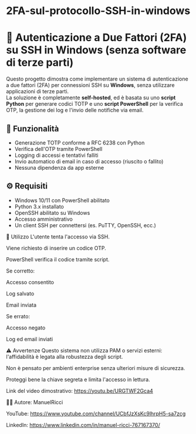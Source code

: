 # 2FA-sul-protocollo-SSH-in-windows
# 🔐 Autenticazione a Due Fattori (2FA) su SSH in Windows (senza software di terze parti)

Questo progetto dimostra come implementare un sistema di autenticazione a due fattori (2FA) per connessioni SSH su **Windows**, senza utilizzare applicazioni di terze parti.  
La soluzione è completamente **self-hosted**, ed è basata su uno **script Python** per generare codici TOTP e uno **script PowerShell** per la verifica OTP, la gestione dei log e l'invio delle notifiche via email.

## 📌 Funzionalità

- Generazione TOTP conforme a RFC 6238 con Python
- Verifica dell'OTP tramite PowerShell
- Logging di accessi e tentativi falliti
- Invio automatico di email in caso di accesso (riuscito o fallito)
- Nessuna dipendenza da app esterne


## ⚙️ Requisiti

- Windows 10/11 con PowerShell abilitato
- Python 3.x installato
- OpenSSH abilitato su Windows
- Accesso amministrativo
- Un client SSH per connettersi (es. PuTTY, OpenSSH, ecc.)


🔐 Utilizzo
L'utente tenta l'accesso via SSH.

Viene richiesto di inserire un codice OTP.

PowerShell verifica il codice tramite script.

Se corretto:

Accesso consentito

Log salvato 

Email inviata

Se errato:

Accesso negato

Log ed email inviati

⚠️ Avvertenze
Questo sistema non utilizza PAM o servizi esterni: l'affidabilità è legata alla robustezza degli script.

Non è pensato per ambienti enterprise senza ulteriori misure di sicurezza.

Proteggi bene la chiave segreta e limita l'accesso in lettura.

Link del video dimostrativo: https://youtu.be/URGTWF2Gca4

🧑‍💻 Autore: ManuelRicci

YouTube: https://www.youtube.com/channel/UCbfJzXsKc9lhrpH5-sa7zcg

LinkedIn: https://www.linkedin.com/in/manuel-ricci-767167370/

